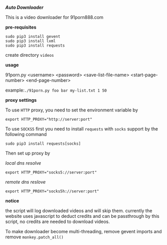 ***Auto Downloader***

This is a video downloader for 91porn888.com

**pre-requisites**

```
sudo pip3 install gevent
sudo pip3 install lxml
sudo pip3 install requests
```

create directory `videos`

**usage**

91porn.py &lt;username&gt; &lt;password&gt; &lt;save-list-file-name&gt; &lt;start-page-number&gt; &lt;end-page-number&gt;

example:`./91porn.py foo bar my-list.txt 1 50`

**proxy settings**

To use `HTTP` proxy, you need to set the environment variable by

```
export HTTP_PROXY="http://server:port"
```

To use `SOCKS5` first you need to install `requests` with `socks` support by the following command

```
sudo pip3 install requests[socks]
```

Then set up proxy by

*local dns resolve*

```
export HTTP_PROXY="socks5://server:port"
```

*remote dns reslove*

```
export HTTP_PROXY="socks5h://server:port"
```

**notice**

the script will log downloaded videos and will skip them.
currently the website uses javascript to deduct credits and can be passthrough by this script, no credits are needed to download videos.

To make downloader become multi-threading, remove gevent imports and remove `monkey.patch_all()`
